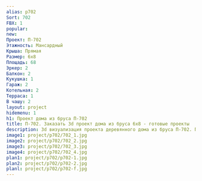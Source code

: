 ```yaml
---
alias: p702
Sort: 702
FBX: 1
popular: 
new: 
Проект: П-702
Этажность: Мансардный
Крыша: Прямая
Размер: 6х8
Площадь: 68
Эркер: 2
Балкон: 2
Кукушка: 1
Гараж: 2
Котельная: 2
Терраса: 1
В чашу: 2
layout: project
hidemenu: 1
h1: Проект дома из бруса П-702
title: П-702. Заказать 3d проект дома из бруса 6х8 - готовые проекты
description: 3d визуализация проекта деревянного дома из бруса П-702. Площадь 68 м2, размер 6х8. Вы можете внести любые изменения в проект.
image1: project/p702/702_1.jpg
image2: project/p702/702_2.jpg
image3: project/p702/702_3.jpg
image4: project/p702/702_4.jpg
plan1: project/p702/p702-1.jpg
plan2: project/p702/p702-2.jpg
planl: project/p702/p702-f.jpg
---
```

